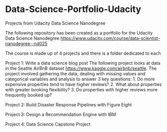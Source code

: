 # Data-Science-Portfolio-Udacity
Projects from Udacity Data Science Nanodegree

The following repository has been created as a portfolio for the Udacity Data Science Nanodegree https://www.udacity.com/course/data-scientist-nanodegree--nd025 

The course is made up of 4 projects and there is a folder dedicated to each

Project 1: Write a data science blog post
  The following project looks at data in the Seattle AirBnB dataset https://www.kaggle.com/airbnb/seattle.
  The project involved gathering the data, dealing with missing values and categorical variables and analysis to answer 3 key questions: 
    1. Do more expensive properties tend to have higher reviews?
    2. What about properties with greater booking flexibility?
    3. Do properties with higher reviews more frequently booked up?

Project 2: Build Disaster Response Pipelines with Figure Eight

Project 3: Design a Recommendation Engine with IBM

Project 4: Data Science Capstone Project
